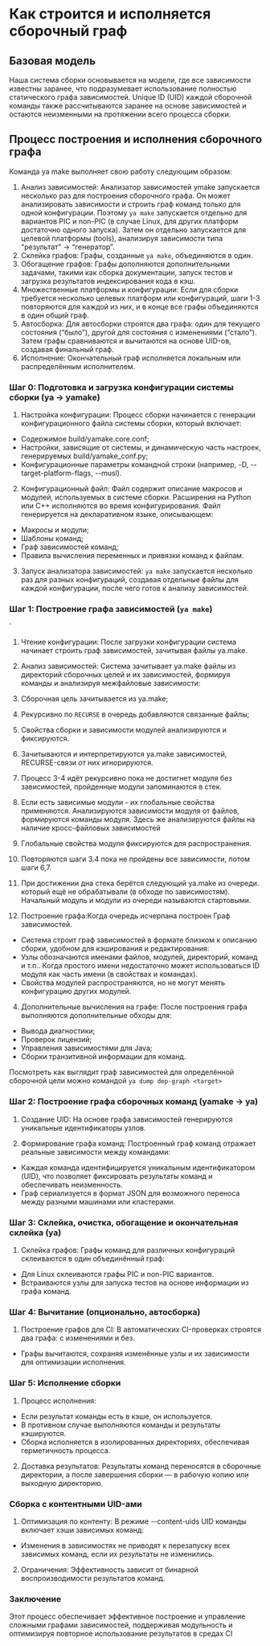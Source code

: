 
# Как строится и исполняется сборочный граф

## Базовая модель

Наша система сборки основывается на модели, где все зависимости известны заранее, что подразумевает использование полностью статического графа зависимостей. Unique ID (UID) каждой сборочной команды также рассчитываются заранее на основе зависимостей и остаются неизменными на протяжении всего процесса сборки.

## Процесс построения и исполнения сборочного графа

Команда ya make выполняет свою работу следующим образом:

1. Анализ зависимостей: Анализатор зависимостей ymake запускается несколько раз для построения сборочного графа. Он может анализировать зависимости и строить граф команд только для одной конфигурации. Поэтому `ya make` запускается отдельно для вариантов PIC и non-PIC (в случае Linux, для других платформ достаточно одного запуска). Затем он отдельно запускается для целевой платформы (tools), анализируя зависимости типа “результат” -> “генератор”.
2. Склейка графов: Графы, созданные `ya make`, объединяются в один.
3. Обогащение графов: Графы дополняются дополнительными задачами, такими как сборка документации, запуск тестов и загрузка результатов индексирования кода в кэш.
4. Множественные платформы и конфигурации: Если для сборки требуется несколько целевых платформ или конфигураций, шаги 1-3 повторяются для каждой из них, и в конце все графы объединяются в один общий граф.
5. Автосборка: Для автосборки строятся два графа: один для текущего состояния (“было”), другой для состояния с изменениями (“стало”). Затем графы сравниваются и вычитаются на основе UID-ов, создавая финальный граф.
6. Исполнение: Окончательный граф исполняется локальным или распределённым исполнителем.

### Шаг 0: Подготовка и загрузка конфигурации системы сборки (ya -> yamake)

1. Настройка конфигурации: Процесс сборки начинается с генерации конфигурационного файла системы сборки, который включает:
- Содержимое build/yamake.core.conf;
- Настройки, зависящие от системы, и динамическую часть настроек, генерируемых build/yamake_conf.py;
- Конфигурационные параметры командной строки (например, -D, --target-platform-flags, --musl).

2. Конфигурационный файл: Файл содержит описание макросов и модулей, используемых в системе сборки. Расширения на Python или C++ исполняются во время конфигурирования. Файл генерируется на декларативном языке, описывающем:
- Макросы и модули;
- Шаблоны команд;
- Граф зависимостей команд;
- Правила вычисления переменных и привязки команд к файлам.

3. Запуск анализатора зависимостей: `ya make` запускается несколько раз для разных конфигураций, создавая отдельные файлы для каждой конфигурации, после чего готов к анализу зависимостей.

### Шаг 1: Построение графа зависимостей (`ya make`)
`
1. Чтение конфигурации: После загрузки конфигурации система начинает строить граф зависимостей, зачитывая файлы ya.make.

2. Анализ зависимостей: Система зачитывает ya.make файлы из директорий сборочных целей и их зависимостей, формируя команды и анализируя межфайловые зависимости:
  1. Сборочная цель зачитывается из ya.make;
  2. Рекурсивно по `RECURSE` в очередь добавляются связанные файлы;
  3. Свойства сборки и зависимости модулей анализируются и фиксируются.
  4. Зачитываются и интерпретируются ya.make зависимостей, RECURSE-связи от них игнорируются.
  5. Процесс 3-4 идёт рекурсивно пока не достигнет модуля без зависимостей, пройденные модули запоминаются в стек.
  6. Если есть зависимые модули - их глобальные свойства применяются. Анализируются зависимости модуля от файлов, формируются команды модуля. Здесь же анализируются файлы на наличие кросс-файловых зависимостей
  7. Глобальные свойства модуля фиксируются для распространения.
  8. Повторяются шаги 3.4 пока не пройдены все зависимости, потом шаги 6,7.
  9. При достижении дна стека берётся следующий ya.make из очереди. который ещё не обрабатывали (в обходе по зависимостям). Начальный модуль и модули из очереди называются стартовыми.

3. Построение графа:Когда очередь исчерпана построен Граф зависимостей.
  - Система строит граф зависимостей в формате близком к описанию сборки, удобном для кэширования и редактирования:
  - Узлы обозначаются именами файлов, модулей, директорий, команд и т.п.. Когда простого имени недостаточно может использоваться ID модуля как часть имени (в свойствах и командах).
  - Свойства модулей распространяются, но не могут менять конфигурацию других модулей.

4. Дополнительные вычисления на графе: После построения графа выполняются дополнительные обходы для:
- Вывода диагностики;
- Проверок лицензий;
- Управления зависимостями для Java;
- Сборки транзитивной информации для команд.

Посмотреть как выглядит граф зависимостей для определённой сборочной цели можно командой `ya dump dep-graph <target>`

### Шаг 2: Построение графа сборочных команд (yamake -> ya)

1. Создание UID: На основе графа зависимостей генерируются уникальные идентификаторы узлов.

2. Формирование графа команд: Построенный граф команд отражает реальные зависимости между командами:
- Каждая команда идентифицируется уникальным идентификатором (UID), что позволяет фиксировать результаты команд и обеспечивать неизменность.
- Граф сериализуется в формат JSON для возможного переноса между разными машинами или кластерами.

### Шаг 3: Склейка, очистка, обогащение и окончательная склейка (ya)

1. Склейка графов: Графы команд для различных конфигураций склеиваются в один объединённый граф:
- Для Linux склеиваются графы PIC и non-PIC вариантов.
- Встраиваются узлы для запуска тестов на основе информации из графа команд.

### Шаг 4: Вычитание (опционально, автосборка)

1. Построение графов для CI: В автоматических CI-проверках строятся два графа: с изменениями и без.
- Графы вычитаются, сохраняя изменённые узлы и их зависимости для оптимизации исполнения.

### Шаг 5: Исполнение сборки

1. Процесс исполнения:
- Если результат команды есть в кэше, он используется.
- В противном случае выполняются команды и результаты кэшируются.
- Сборка исполняется в изолированных директориях, обеспечивая герметичность процесса.

2. Доставка результатов: Результаты команд переносятся в сборочные директории, а после завершения сборки — в рабочую копию или выходную директорию.

### Сборка с контентными UID-ами

1. Оптимизация по контенту: В режиме --content-uids UID команды включает хэши зависимых команд:
- Изменения в зависимостях не приводят к перезапуску всех зависимых команд, если их результаты не изменились.

2. Ограничения: Эффективность зависит от бинарной воспроизводимости результатов команд.

### Заключение

Этот процесс обеспечивает эффективное построение и управление сложными графами зависимостей, поддерживая модульность и оптимизируя повторное использование результатов в средах CI
